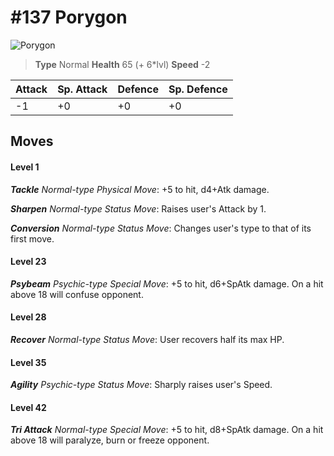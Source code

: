 # #137 Porygon


![Porygon](https://img.pokemondb.net/sprites/home/normal/1x/porygon.png)

> **Type** Normal
> **Health** 65 (+ 6\*lvl)
> **Speed** -2

| Attack | Sp. Attack | Defence | Sp. Defence |
| ------ | ---------- | ------- | ----------- |
| -1 | +0 | +0 | +0 |

## Moves
#### Level 1

***Tackle** Normal-type Physical Move*: +5 to hit, d4+Atk damage. 

***Sharpen** Normal-type Status Move*: Raises user's Attack by 1.

***Conversion** Normal-type Status Move*: Changes user's type to that of its first move.
#### Level 23

***Psybeam** Psychic-type Special Move*: +5 to hit, d6+SpAtk damage. On a hit above 18 will confuse opponent.
#### Level 28

***Recover** Normal-type Status Move*: User recovers half its max HP.
#### Level 35

***Agility** Psychic-type Status Move*: Sharply raises user's Speed.
#### Level 42

***Tri Attack** Normal-type Special Move*: +5 to hit, d8+SpAtk damage. On a hit above 18 will paralyze, burn or freeze opponent.

